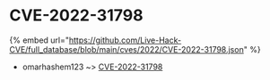 # CVE-2022-31798
{% embed url="https://github.com/Live-Hack-CVE/full_database/blob/main/cves/2022/CVE-2022-31798.json" %}

* omarhashem123 ~> [CVE-2022-31798](https://www.alice-snow.ru/2022/database/cve-2022-31798/cve-2022-31798-omarhashem123)